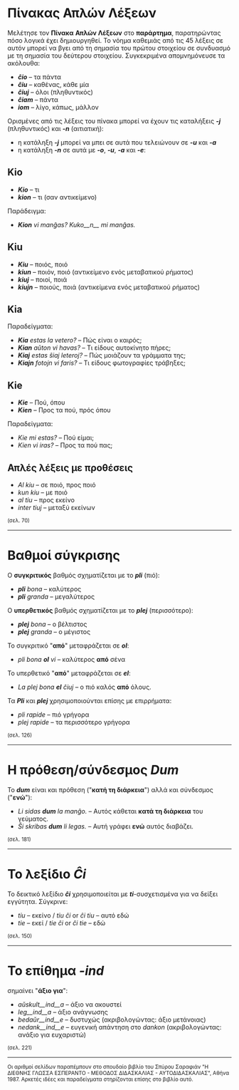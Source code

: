 # __Πίνακας Απλών Λέξεων__ 

Μελέτησε τον __Πίνακα__ __Απλών Λέξεων__ στο __παράρτημα__, παρατηρώντας πόσο λογικά έχει δημιουργηθεί. Το νόημα καθεμιάς από τις 45 λέξεις σε αυτόν μπορεί να βγει από τη σημασία του πρώτου στοιχείου σε συνδυασμό με τη σημασία του δεύτερου στοιχείου. 
Συγκεκριμένα απομνημόνευσε τα ακόλουθα:

- *__ĉio__*  – τα πάντα
- *__ĉiu__*  – καθένας, κάθε μία
- *__ĉiuj__*  – όλοι (πληθυντικός)
- *__ĉiam__* – πάντα
- *__iom__* – λίγο, κάπως, μάλλον

Ορισμένες από τις λέξεις του πίνακα μπορεί να έχουν τις καταλήξεις *__-j__* (πληθυντικός) και *__-n__* (αιτιατική):

- η κατάληξη *__-j__* μπορεί να μπει σε αυτά που τελειώνουν σε *__-u__* και *__-a__*
- η κατάληξη *__-n__* σε αυτά με *__-o__*, *__-u__*, *__-a__* και *__-e__*:
  
## __Kio__ 

- *__Kio__* – τι 
- *__kion__* – τι (σαν αντικείμενο)

Παράδειγμα: 

- *__Kion__ vi manĝas? Kuko__n__ mi manĝas.*
  
## __Kiu__
- *__Kiu__* – ποιός, ποιό
- *__kiun__* – ποιόν, ποιό (αντικείμενο ενός μεταβατικού ρήματος)
- *__kiuj__* – ποιοί, ποιά
- *__kiujn__* – ποιούς, ποιά (αντικείμενα ενός μεταβατικού ρήματος)
  
## __Kia__

Παραδείγματα:

- *__Kia__ estas la vetero?* – Πώς είναι ο καιρός;
- *__Kian__ aŭton vi havas?* – Τι είδους αυτοκίνητο πήρες;
- *__Kiaj__ estas ŝiaj leteroj?* – Πώς μοιάζουν τα γράμματα της;
- *__Kiajn__ fotojn vi faris?* – Τι είδους φωτογραφίες τράβηξες;
  
## __Kie__

- *__Kie__* – Πού, όπου
- *__Kien__* – Προς τα πού, πρός όπου

Παραδείγματα:

- *Kie mi estas?* – Πού είμαι;
- *Kien vi iras?* – Προς τα πού πας;
  
## Απλές λέξεις με προθέσεις

- *Al kiu* – σε ποιό, προς ποιό
- *kun kiu* – με ποιό
- *al tiu* – προς εκείνο
- *inter tiuj* – μεταξύ εκείνων

<sub>(σελ. 70)</sub>

---  

# __Βαθμοί σύγκρισης__ 

Ο __συγκριτικός__ βαθμός σχηματίζεται με το *__pli__* (πιό):

- *__pli__ bona* – καλύτερος
- *__pli__ granda* – μεγαλύτερος

Ο __υπερθετικός__ βαθμός σχηματίζεται με το *__plej__* (περισσότερο):

- *__plej__ bona* – ο βέλτιστος
- *__plej__ granda* – ο μέγιστος

Το συγκριτικό "__από__" μεταφράζεται σε *__ol__*:

- *pli bona __ol__ vi* – καλύτερος __από__ σένα

Το υπερθετικό "__από__" μεταφράζεται σε *__el__*: 

- *La plej bona __el__ ĉiuj* – ο πιό καλός __από__ όλους.

Τα *__Pli__* και *__plej__* χρησιμοποιούνται επίσης με επιρρήματα:

- *pli rapide* – πιό γρήγορα
- *plej rapide* – τα περισσότερο γρήγορα

<sub>(σελ. 126)</sub>

---

# Η πρόθεση/σύνδεσμος *__Dum__* 

Το *__dum__* είναι και πρόθεση ("__κατή τη διάρκεια__") αλλά και σύνδεσμος ("__ενώ__"):

- *Li sidas __dum__ la manĝo.* – Αυτός κάθεται __κατά τη διάρκεια__ του γεύματος.
- *Ŝi skribas __dum__ li legas.* – Αυτή γράφει __ενώ__ αυτός διαβάζει.

<sub>(σελ. 181)</sub>

---

# Το λεξίδιο *__Ĉi__* 

Το δεικτικό λεξίδιο *__ĉi__* χρησιμοποιείται με *__ti__*-συσχετισμένα για να δείξει εγγύτητα. Σύγκρινε:

- *tiu* – εκείνο / *tiu ĉi* or *ĉi tiu* – αυτό εδώ
- *tie* – εκεί / *tie ĉi* or *ĉi tie* – εδώ

<sub>(σελ. 150)</sub>

---

# Το επίθημα *__-ind__* 

σημαίνει "__άξιο για__":

- *aŭskult__ind__a* – άξιο να ακουστεί
- *leg__ind__a* – άξιο ανάγνωσης
- *bedaŭr__ind__e* – δυστυχώς (ακριβολογώντας: άξιο μετάνοιας)
- *nedank__ind__e* – ευγενική απάντηση στο *dankon* (ακριβολογώντας: ανάξιο για ευχαριστώ)

<sub>(σελ. 221)</sub>

---

<sub>Οι αριθμοί σελίδων παραπέμπουν στο σπουδαίο βιβλίο του Σπύρου Σαραφιάν "Η ΔΙΕΘΝΗΣ ΓΛΩΣΣΑ ΕΣΠΕΡΑΝΤΟ - ΜΕΘΟΔΟΣ ΔΙΔΑΣΚΑΛΙΑΣ - ΑΥΤΟΔΙΔΑΣΚΑΛΙΑΣ", Αθήνα 1987. Αρκετές ιδέες και παραδείγματα στηρίζονται επίσης στο βιβλίο αυτό.</sub> 
